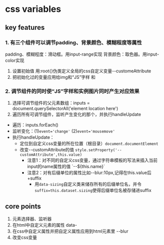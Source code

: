 # css variables
## key features
### 1. 有三个组件可以调节padding、背景颜色、模糊程度等属性
padding、模糊程度：滑动框。用input-range实现
背景颜色：取色器。用input-color实现

1. 设置初始值
用:root{}伪类定义全局的css自定义变量--customeAttribute
2. 把初始化过的变量应用给img和“JS”字样
<img>和<span class=h1>

### 2. 调节组件的同时使“JS”字样和实例图片同时产生对应效果
1. 选择可调节组件的父元素数组：inputs = document.querySelectorAll('element location here')
2. 遍历所有可调节组件，监听产生变化的那个，并执行handleUpdate
- 遍历：inputs.forEach()
- 监听变化：(1)`event='change'` (2)`event='mousemove'`
- 执行handleUpdate：
    - 定位到自定义css变量的所在位置（根目录）`document.documentElement`
    - 改变--customAttribute的值 `style.setProperty('--customAttribute',this.value)`
        - 注意1：对不同的自定义css变量，通过字符串模板的写法来插入当前input的name属性的值 \`--${this.name}`
        - 注意2：对有后缀单位的属性比如--blur:10px,记得在this.value后+suffix
            - 用`data-sizing`自定义类来储存所有的后缀单位名，并令`suffix=this.dataset.sizing`使得后缀单位名被存储进suffix

## core points
1. 元素选择器、监听器
2. 在html中自定义元素的属性 data-
3. 在css中自定义属性并把自定义属性应用到html元素里 --blur
4. 改变css变量